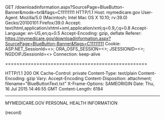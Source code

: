 GET /downloadinformation.aspx?SourcePage=BlueButton-Banner&mode=txt&flags=C11111111 HTTP/1.1
Host: mymedicare.gov
User-Agent: Mozilla/5.0 (Macintosh; Intel Mac OS X 10.10; rv:39.0) Gecko/20100101 Firefox/39.0
Accept: text/html,application/xhtml+xml,application/xml;q=0.9,*/*;q=0.8
Accept-Language: en-US,en;q=0.5
Accept-Encoding: gzip, deflate
Referer: https://mymedicare.gov/downloadinformation.aspx?SourcePage=BlueButton-Banner&flags=C11111111
Cookie: ASP.NET_SessionId=<<REMOVED>>; ORA_OSFS_SESSION=<<REMOVED>>; JSESSIONID=<<REMOVED>>; NGDOIFJSessionId=<<REMOVED>>
Connection: keep-alive

==================================================

HTTP/1.1 200 OK
Cache-Control: private
Content-Type: text/plain
Content-Encoding: gzip
Vary: Accept-Encoding
Content-Disposition: attachment; filename="BlueButtonText.txt"
X-Frame-Options: SAMEORIGIN
Date: Thu, 16 Jul 2015 14:46:55 GMT
Content-Length: 6184

--------------------------------
MYMEDICARE.GOV PERSONAL HEALTH INFORMATION

(record)